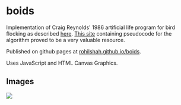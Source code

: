 # boids

Implementation of Craig Reynolds' 1986 artificial life program for bird flocking as described [here](https://dl.acm.org/doi/10.1145/37402.37406). [This site](https://vergenet.net/~conrad/boids/pseudocode.html) containing pseudocode for the algorithm proved to be a very valuable resource.

Published on github pages at [rohilshah.github.io/boids](https://rohildshah.github.io/boids/).

Uses JavaScript and HTML Canvas Graphics.

## Images

![](https://github.com/rohildshah/boids/blob/test-readme-gif/assets/demo.gif)